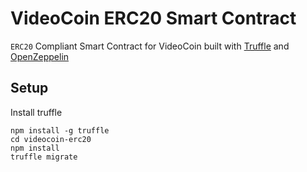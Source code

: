 # VideoCoin ERC20 Smart Contract
`ERC20` Compliant Smart Contract for VideoCoin built with [Truffle](http://truffleframework.com/) and [OpenZeppelin](https://openzeppelin.org/)

## Setup
Install truffle
```
npm install -g truffle
cd videocoin-erc20
npm install
truffle migrate
```


